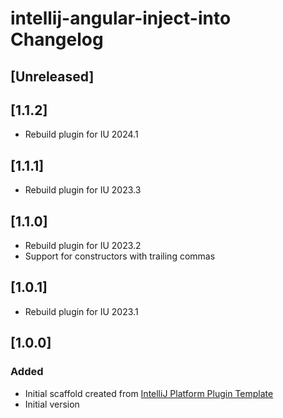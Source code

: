 <!-- Keep a Changelog guide -> https://keepachangelog.com -->

# intellij-angular-inject-into Changelog

## [Unreleased]

## [1.1.2]
- Rebuild plugin for IU 2024.1

## [1.1.1]
- Rebuild plugin for IU 2023.3

## [1.1.0]
- Rebuild plugin for IU 2023.2
- Support for constructors with trailing commas

## [1.0.1]
- Rebuild plugin for IU 2023.1

## [1.0.0]
### Added
- Initial scaffold created from [IntelliJ Platform Plugin Template](https://github.com/JetBrains/intellij-platform-plugin-template)
- Initial version
